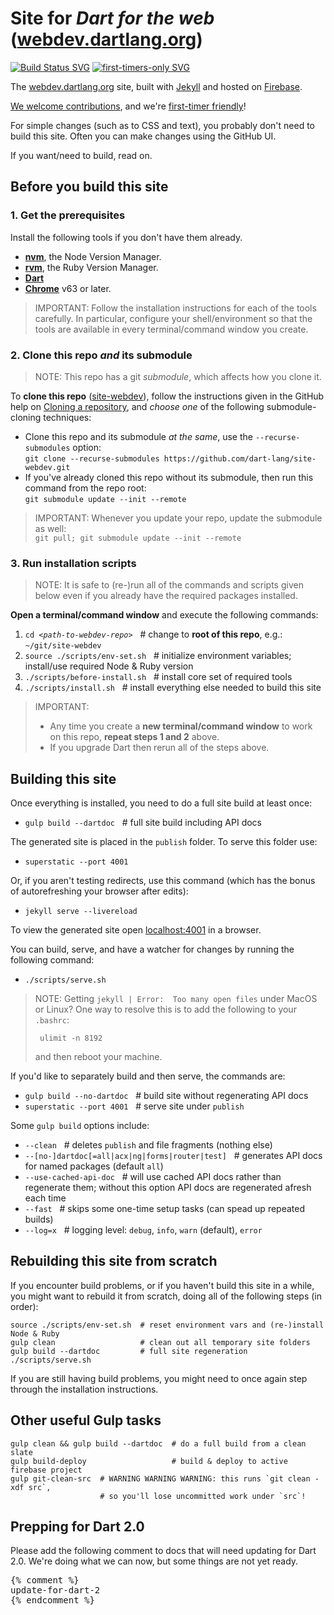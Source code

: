 # Site for _Dart for the web_ ([webdev.dartlang.org][])

[![Build Status SVG][]][@travis]
[![first-timers-only SVG][]][first-timers-only]

The [webdev.dartlang.org][] site, built with [Jekyll][] and hosted on [Firebase][].

[We welcome contributions](CONTRIBUTING.md), and we're [first-timer friendly](http://www.firsttimersonly.com)!

For simple changes (such as to CSS and text), you probably don't need to build this site.
Often you can make changes using the GitHub UI.

If you want/need to build, read on.

## Before you build this site

### 1. Get the prerequisites

Install the following tools if you don't have them already.

- **[nvm][]**, the Node Version Manager.
- **[rvm][]**, the Ruby Version Manager.
- **[Dart][]**
- **[Chrome][]** v63 or later.

> IMPORTANT: Follow the installation instructions for each of the tools
carefully. In particular, configure your shell/environment so
that the tools are available in every terminal/command window you create.

### 2. Clone this repo _and_ its submodule

> NOTE: This repo has a git _submodule_, which affects how you clone it.

To **clone this repo** ([site-webdev][]), follow the instructions given in the
GitHub help on [Cloning a repository][], and _choose one_ of the following
submodule-cloning techniques:

- Clone this repo and its submodule _at the same_, use the
  `--recurse-submodules` option:<br>
  `git clone --recurse-submodules https://github.com/dart-lang/site-webdev.git`
- If you've already cloned this repo without its submodule, then run
  this command from the repo root:<br>
  `git submodule update --init --remote`

> IMPORTANT:
> Whenever you update your repo, update the submodule as well:<br>
> `git pull; git submodule update --init --remote`

### 3. Run installation scripts

> NOTE: It is safe to (re-)run all of the commands and scripts given below even
if you already have the required packages installed.

**Open a terminal/command window** and execute the following commands:

1. <code>cd <i>\<path-to-webdev-repo></i></code> &nbsp;&nbsp;# change to
   **root of this repo**, e.g.: `~/git/site-webdev`
1. `source ./scripts/env-set.sh` &nbsp;&nbsp;#
   initialize environment variables; install/use required Node & Ruby version
1. `./scripts/before-install.sh` &nbsp;&nbsp;#
   install core set of required tools
1. `./scripts/install.sh` &nbsp;&nbsp;#
   install everything else needed to build this site

> IMPORTANT:
> - Any time you create a **new terminal/command window** to work on
>   this repo, **repeat steps 1 and 2** above.
> - If you upgrade Dart then rerun all of the steps above.

## Building this site

Once everything is installed, you need to do a full site build at least once:

- `gulp build --dartdoc` &nbsp;&nbsp;# full site build including API docs

The generated site is placed in the `publish` folder. To serve this folder use:

- `superstatic --port 4001`

Or, if you aren't testing redirects, use this command (which has the bonus of
autorefreshing your browser after edits):

- `jekyll serve --livereload`

To view the generated site open [localhost:4001](http://localhost:4001/) in a browser.

You can build, serve, and have a watcher for changes by running the following command:

- `./scripts/serve.sh`

> NOTE: Getting `jekyll | Error:  Too many open files` under MacOS or Linux?
>   One way to resolve this is to add the following to your `.bashrc`:
>
>      ulimit -n 8192
>
>   and then reboot your machine.

If you'd like to separately build and then serve, the commands are:

- `gulp build --no-dartdoc` &nbsp;&nbsp;# build site without regenerating API docs
- `superstatic --port 4001` &nbsp;&nbsp;# serve site under `publish`

Some `gulp build` options include:

- `--clean` &nbsp;&nbsp;# deletes `publish` and file fragments (nothing else)
- `--[no-]dartdoc[=all|acx|ng|forms|router|test]` &nbsp;&nbsp;#
  generates API docs for named packages (default `all`)
- `--use-cached-api-doc` &nbsp;&nbsp;# will use cached API docs rather than regenerate them;
  without this option API docs are regenerated afresh each time
- `--fast` &nbsp;&nbsp;# skips some one-time setup tasks (can spead up repeated builds)
- `--log=x` &nbsp;&nbsp;# logging level: `debug`, `info`, `warn` (default), `error`

## Rebuilding this site from scratch

If you encounter build problems, or if you haven't build this site in a while,
you might want to rebuild it from scratch,
doing all of the following steps (in order):

```
source ./scripts/env-set.sh  # reset environment vars and (re-)install Node & Ruby
gulp clean                   # clean out all temporary site folders
gulp build --dartdoc         # full site regeneration
./scripts/serve.sh
```

If you are still having build problems, you might need to once again step
through the installation instructions.

## Other useful Gulp tasks

```
gulp clean && gulp build --dartdoc  # do a full build from a clean slate
gulp build-deploy                   # build & deploy to active firebase project
gulp git-clean-src  # WARNING WARNING WARNING: this runs `git clean -xdf src`,
                    # so you'll lose uncommitted work under `src`!
```

## Prepping for Dart 2.0

Please add the following comment to docs that will need
updating for Dart 2.0. We're doing what we can now, but some things
are not yet ready.

<pre>
{% comment %}
update-for-dart-2
{% endcomment %}
</pre>


[Build Status SVG]: https://travis-ci.org/dart-lang/site-webdev.svg?branch=master
[Chrome]: https://www.google.ca/chrome
[Cloning a repository]: https://help.github.com/articles/cloning-a-repository
[Dart]: https://www.dartlang.org/install
[Dart install]: https://www.dartlang.org/install
[Firebase]: https://firebase.google.com/
[first-timers-only SVG]: https://img.shields.io/badge/first--timers--only-friendly-blue.svg?style=flat-square
[first-timers-only]: http://www.firsttimersonly.com/
[Jekyll]: https://jekyllrb.com/
[nvm]: https://github.com/creationix/nvm#installation
[rvm]: https://rvm.io/rvm/install#installation
[@travis]: https://travis-ci.org/dart-lang/site-webdev
[site-webdev]: https://github.com/dart-lang/site-webdev
[site-www]: https://github.com/dart-lang/site-www
[webdev.dartlang.org]: https://webdev.dartlang.org
